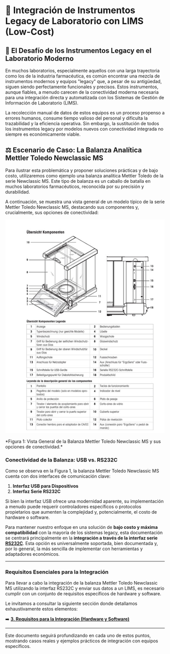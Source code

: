 # 🔌 Integración de Instrumentos Legacy de Laboratorio con LIMS (Low-Cost)

## 🧪 El Desafío de los Instrumentos Legacy en el Laboratorio Moderno

En muchos laboratorios, especialmente aquellos con una larga trayectoria como los de la industria farmacéutica, es común encontrar una mezcla de instrumentos modernos y equipos "legacy" que, a pesar de su antigüedad, siguen siendo perfectamente funcionales y precisos. Estos instrumentos, aunque fiables, a menudo carecen de la conectividad moderna necesaria para una integración directa y automatizada con los Sistemas de Gestión de Información de Laboratorio (LIMS).

La recolección manual de datos de estos equipos es un proceso propenso a errores humanos, consume tiempo valioso del personal y dificulta la trazabilidad y la eficiencia operativa. Sin embargo, la sustitución de todos los instrumentos legacy por modelos nuevos con conectividad integrada no siempre es económicamente viable.

## ⚖️ Escenario de Caso: La Balanza Analítica Mettler Toledo Newclassic MS

Para ilustrar esta problemática y proponer soluciones prácticas y de bajo costo, utilizaremos como ejemplo una balanza analítica Mettler Toledo de la serie Newclassic MS. Este tipo de balanza es un caballo de batalla en muchos laboratorios farmacéuticos, reconocida por su precisión y durabilidad.

A continuación, se muestra una vista general de un modelo típico de la serie Mettler Toledo Newclassic MS, destacando sus componentes y, crucialmente, sus opciones de conectividad:

<p align="center">
    <img src="files/Balanza.jpeg" alt="Vista General de la Balanza Mettler Toledo Newclassic MS" width="600"/>
</p>
*Figura 1: Vista General de la Balanza Mettler Toledo Newclassic MS y sus opciones de conectividad.*

### Conectividad de la Balanza: USB vs. RS232C

Como se observa en la Figura 1, la balanza Mettler Toledo Newclassic MS cuenta con dos interfaces de comunicación clave:
1.  **Interfaz USB para Dispositivos**
2.  **Interfaz Serie RS232C**

Si bien la interfaz USB ofrece una modernidad aparente, su implementación a menudo puede requerir controladores específicos o protocolos propietarios que aumenten la complejidad y, potencialmente, el costo de hardware o software.

Para mantener nuestro enfoque en una solución de **bajo costo y máxima compatibilidad** con la mayoría de los sistemas legacy, esta documentación se centrará principalmente en la **integración a través de la interfaz serie [RS232C](RS232-fundamental-concepts.md)**. Esta opción es universalmente soportada, bien documentada y, por lo general, la más sencilla de implementar con herramientas y adaptadores económicos.

---

### Requisitos Esenciales para la Integración

Para llevar a cabo la integración de la balanza Mettler Toledo Newclassic MS utilizando la interfaz RS232C y enviar sus datos a un LIMS, es necesario cumplir con un conjunto de requisitos específicos de hardware y software.

Le invitamos a consultar la siguiente sección donde detallamos exhaustivamente estos elementos:

➡️ [**3. Requisitos para la Integración (Hardware y Software)**](integrations-requirements.md)

---

Este documento seguirá profundizando en cada uno de estos puntos, mostrando casos reales y ejemplos prácticos de integración con equipos específicos.
